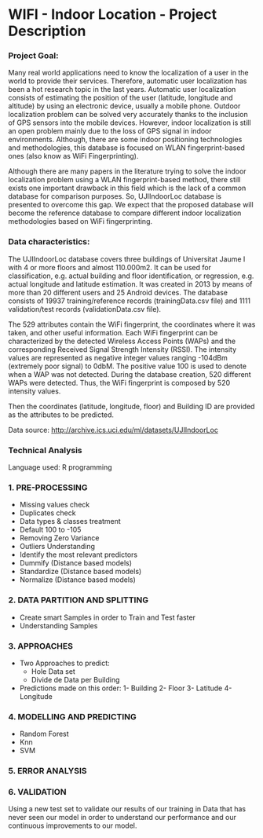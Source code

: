 # WIFI - Indoor Location - Project Description

### Project Goal: 

Many real world applications need to know the localization of a user in the world to provide their services. Therefore, automatic user localization has been a hot research topic in the last years. Automatic user localization consists of estimating the position of the user (latitude, longitude and altitude) by using an electronic device, usually a mobile phone. Outdoor localization problem can be solved very accurately thanks to the inclusion of GPS sensors into the mobile devices. However, indoor localization is still an open problem mainly due to the loss of GPS signal in indoor environments. Although, there are some indoor positioning technologies and methodologies, this database is focused on WLAN fingerprint-based ones (also know as WiFi Fingerprinting).  

Although there are many papers in the literature trying to solve the indoor localization problem using a WLAN fingerprint-based method, there still exists one important drawback in this field which is the lack of a common database for comparison purposes. So, UJIIndoorLoc database is presented to overcome this gap. We expect that the proposed database will become the reference database to compare different indoor localization methodologies based on WiFi fingerprinting. 

### Data characteristics: 
The UJIIndoorLoc database covers three buildings of Universitat Jaume I with 4 or more floors and almost 110.000m2. It can be used for classification, e.g. actual building and floor identification, or regression, e.g. actual longitude and latitude estimation. It was created in 2013 by means of more than 20 different users and 25 Android devices. The database consists of 19937 training/reference records (trainingData.csv file) and 1111 validation/test records (validationData.csv file). 

The 529 attributes contain the WiFi fingerprint, the coordinates where it was taken, and other useful information. Each WiFi fingerprint can be characterized by the detected Wireless Access Points (WAPs) and the corresponding Received Signal Strength Intensity (RSSI). The intensity values are represented as negative integer values ranging -104dBm (extremely poor signal) to 0dbM. The positive value 100 is used to denote when a WAP was not detected. During the database creation, 520 different WAPs were detected. Thus, the WiFi fingerprint is composed by 520 intensity values.

Then the coordinates (latitude, longitude, floor) and Building ID are provided as the attributes to be predicted.

Data source: http://archive.ics.uci.edu/ml/datasets/UJIIndoorLoc

### Technical Analysis
Language used: R programming

### 1. PRE-PROCESSING
- Missing values check
- Duplicates check
- Data types & classes treatment
- Default 100 to -105
- Removing Zero Variance 
- Outliers Understanding
- Identify the most relevant predictors
- Dummify (Distance based models)
- Standardize (Distance based models)
- Normalize (Distance based models)
### 2. DATA PARTITION AND SPLITTING
- Create smart Samples in order to Train and Test faster
- Understanding Samples
### 3. APPROACHES
- Two Approaches to predict:
  - Hole Data set
  - Divide de Data per Building
- Predictions made on this order:
  1- Building
  2- Floor
  3- Latitude
  4- Longitude
### 4. MODELLING AND PREDICTING
- Random Forest
- Knn
- SVM
### 5. ERROR ANALYSIS
### 6. VALIDATION
Using a new test set to validate our results of our training in Data that has never seen our model in order to understand our performance and our continuous improvements to our model.


